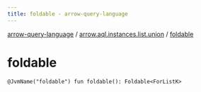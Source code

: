 ```yaml
---
title: foldable - arrow-query-language
---
```


[arrow-query-language](../index.html) / [arrow.aql.instances.list.union](index.html) / [foldable](./foldable.html)

# foldable

`@JvmName("foldable") fun foldable(): Foldable<ForListK>`